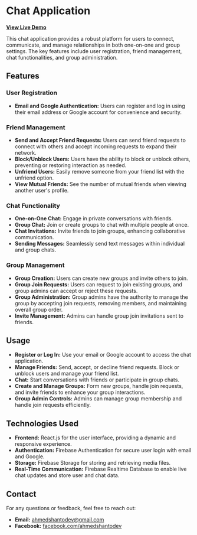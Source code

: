 # Chat Application

**[View Live Demo](https://ripple-chatting-app.vercel.app/)**

This chat application provides a robust platform for users to connect, communicate, and manage relationships in both one-on-one and group settings. The key features include user registration, friend management, chat functionalities, and group administration.

## Features

### User Registration
- **Email and Google Authentication:** Users can register and log in using their email address or Google account for convenience and security.

### Friend Management
- **Send and Accept Friend Requests:** Users can send friend requests to connect with others and accept incoming requests to expand their network.
- **Block/Unblock Users:** Users have the ability to block or unblock others, preventing or restoring interaction as needed.
- **Unfriend Users:** Easily remove someone from your friend list with the unfriend option.
- **View Mutual Friends:** See the number of mutual friends when viewing another user's profile.

### Chat Functionality
- **One-on-One Chat:** Engage in private conversations with friends.
- **Group Chat:** Join or create groups to chat with multiple people at once.
- **Chat Invitations:** Invite friends to join groups, enhancing collaborative communication.
- **Sending Messages:** Seamlessly send text messages within individual and group chats.

### Group Management
- **Group Creation:** Users can create new groups and invite others to join.
- **Group Join Requests:** Users can request to join existing groups, and group admins can accept or reject these requests.
- **Group Administration:** Group admins have the authority to manage the group by accepting join requests, removing members, and maintaining overall group order.
- **Invite Management:** Admins can handle group join invitations sent to friends.

## Usage

- **Register or Log In:** Use your email or Google account to access the chat application.
- **Manage Friends:** Send, accept, or decline friend requests. Block or unblock users and manage your friend list.
- **Chat:** Start conversations with friends or participate in group chats.
- **Create and Manage Groups:** Form new groups, handle join requests, and invite friends to enhance your group interactions.
- **Group Admin Controls:** Admins can manage group membership and handle join requests efficiently.

## Technologies Used

- **Frontend:** React.js for the user interface, providing a dynamic and responsive experience.
- **Authentication:** Firebase Authentication for secure user login with email and Google.
- **Storage:** Firebase Storage for storing and retrieving media files.
- **Real-Time Communication:** Firebase Realtime Database to enable live chat updates and store user and chat data.

## Contact

For any questions or feedback, feel free to reach out:

- **Email:** ahmedshantodev@gmail.com
- **Facebook:** [facebook.com/ahmedshantodev](https://www.facebook.com/ahmedshantodev)

